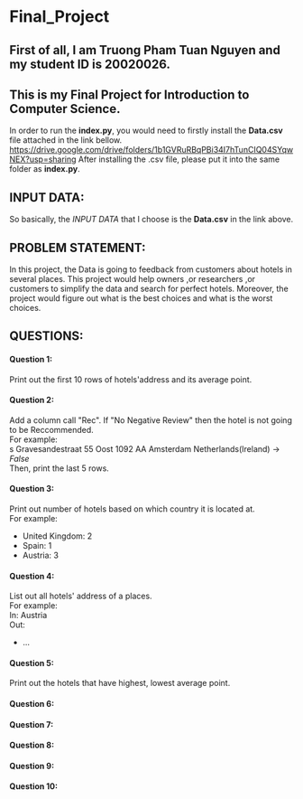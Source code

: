 # Final_Project
## First of all, I am Truong Pham Tuan Nguyen and my student ID is 20020026. 
## This is my Final Project for Introduction to Computer Science.
In order to run the **index.py**, you would need to firstly install the **Data.csv** file attached in the link bellow.
https://drive.google.com/drive/folders/1b1GVRuRBqPBi34I7hTunCIQ04SYqwNEX?usp=sharing
After installing the .csv file, please put it into the same folder as **index.py**.  


## INPUT DATA: 
So basically, the _INPUT DATA_ that I choose is the **Data.csv** in the link above. 

## PROBLEM STATEMENT: 
In this project, the Data is going to feedback from customers about hotels in several places. This project would help owners ,or researchers ,or customers to simplify the data and search for perfect hotels. Moreover, the project would figure out what is the best choices and what is the worst choices. 

## QUESTIONS:

#### Question 1:
Print out the first 10 rows of hotels'address and its average point.
#### Question 2:
Add a column call "Rec". If "No Negative Review" then the hotel is not going to be Reccommended. <br>
For example: <br>
s Gravesandestraat 55 Oost 1092 AA Amsterdam Netherlands(Ireland) -> _False_ <br>
Then, print the last 5 rows.
#### Question 3:
Print out number of hotels based on which country it is located at. <br>
For example: <br>
- United Kingdom: 2 <br>
- Spain: 1 <br>
- Austria: 3 
#### Question 4:
List out all hotels' address of a places. <br>
For example: <br>
In: Austria <br>
Out: 
- ... 
#### Question 5:
Print out the hotels that have highest, lowest average point.
#### Question 6:

#### Question 7:

#### Question 8:

#### Question 9:

#### Question 10:
